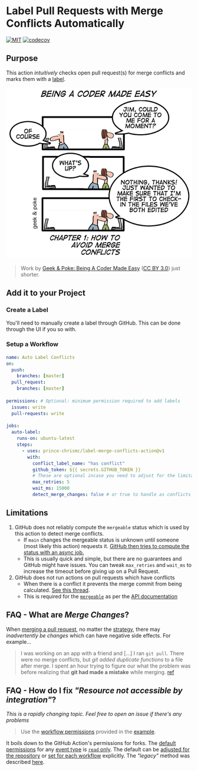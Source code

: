 # Label Pull Requests with Merge Conflicts Automatically

[![MIT](https://img.shields.io/github/license/prince-chrismc/label-merge-conflicts-action)](https://github.com/prince-chrismc/label-merge-conflicts-action/blob/main/LICENSE)
[![codecov](https://img.shields.io/codecov/c/github/prince-chrismc/label-merge-conflicts-action)](https://codecov.io/gh/prince-chrismc/label-merge-conflicts-action)

## Purpose

This action _intuitively_ checks open pull request(s) for merge conflicts and marks them with a [label](https://guides.github.com/features/issues/#filtering).

![comic](https://github.com/prince-chrismc/label-merge-conflicts-action/blob/main/.github/label-merge-conflicts.png?raw=true)

> Work by [Geek & Poke: Being A Coder Made Easy](https://geek-and-poke.com/geekandpoke/2010/10/21/being-a-code-made-easy-chapter-1.html) ([CC BY 3.0](https://creativecommons.org/licenses/by/3.0/)) just shorter.

## Add it to your Project

### Create a Label

You'll need to manually create a label through GitHub. This can be done through the UI if you so with.

### Setup a Workflow

```yml
name: Auto Label Conflicts
on:
  push:
    branches: [master]
  pull_request:
    branches: [master]

permissions: # Optional: minimum permission required to add labels
  issues: write
  pull-requests: write

jobs:
  auto-label:
    runs-on: ubuntu-latest
    steps:
      - uses: prince-chrismc/label-merge-conflicts-action@v1
        with:
          conflict_label_name: "has conflict"
          github_token: ${{ secrets.GITHUB_TOKEN }}
          # These are optional incase you need to adjust for the limitations described below
          max_retries: 5
          wait_ms: 15000
          detect_merge_changes: false # or true to handle as conflicts
```

## Limitations

1. GitHub does not reliably compute the `mergeable` status which is used by this action to detect merge conflicts.
    * If `main` changes the mergeable status is unknown until someone (most likely this action) requests it.
[GitHub then tries to compute the status with an async job.](https://stackoverflow.com/a/30620973)
    * This is usually quick and simple, but there are no guarantees and GitHub might have issues. You can tweak `max_retries` and `wait_ms` to increase the timeout before giving up on a Pull Request.
2. GitHub does not run actions on pull requests which have conflicts
    * When there is a conflict it prevents the merge commit from being calculated. [See this thread](https://github.community/t/run-actions-on-pull-requests-with-merge-conflicts/17104).
    * This is required for the [`mergeable`](https://docs.github.com/en/graphql/reference/enums#mergeablestate) as per the [API documentation](https://docs.github.com/en/rest/reference/pulls#get-a-pull-request)

## FAQ - What are _Merge Changes_?

When [merging a pull request](https://docs.github.com/en/github/collaborating-with-issues-and-pull-requests/about-pull-request-merges), no matter the
[strategy](https://git-scm.com/docs/merge-strategies), there may _inadvertently be changes_ which can have negative side effects. For example...

> I was working on an app with a friend and [...] I ran `git pull`. There were no merge conflicts, but _git added duplicate functions_ to a file after merge.
> I spent an hour trying to figure our what the problem was before realizing that **git had made a mistake** while merging. [ref](https://news.ycombinator.com/item?id=9871042)

## FAQ - How do I fix _"Resource not accessible by integration"_?

_This is a rapidly changing topic. Feel free to open an issue if there's any problems_

> Use the [workflow permissions](https://github.blog/changelog/2021-04-20-github-actions-control-permissions-for-github_token/) provided in the [example](#setup-a-workflow).

It boils down to the GitHub Action's permissions for forks. The [default permissions](https://docs.github.com/en/actions/reference/authentication-in-a-workflow#permissions-for-the-github_token) for any [event type](https://docs.github.com/en/actions/reference/events-that-trigger-workflows) is [`read` only](https://docs.github.com/en/actions/reference/authentication-in-a-workflow#permissions-for-the-github_token). The default can be [adjusted for the repository](https://docs.github.com/en/github/administering-a-repository/disabling-or-limiting-github-actions-for-a-repository) or [set for each workflow](https://github.blog/changelog/2021-04-20-github-actions-control-permissions-for-github_token/) explicitly. The _"legacy"_ method was described [here](https://github.com/prince-chrismc/label-merge-conflicts-action/blob/0b1d389f2639277f8066809c02bb59f21090737b/README.md#faq---how-do-i-fix-resource-not-accessible-by-integration).
